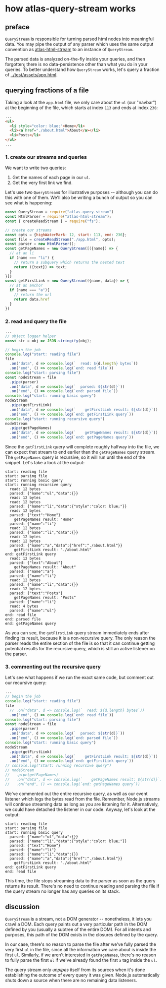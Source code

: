 # how atlas-query-stream works

## preface

`QueryStream` is responsible for turning parsed html nodes into meaningful data. You may pipe the output of any parser which uses the same output convention as [atlas-html-stream](https://github.com/atlassubbed/atlas-html-stream#readme) to an instance of `QueryStream`.

The parsed data is analyzed on-the-fly inside your queries, and then forgotten; there is no data-persistence other than what you do in your queries. To better understand how `QueryStream` works, let's query a fraction of [../test/assets/app.html](../test/assets/app.html).

## querying fractions of a file

Taking a look at the `app.html` file, we only care about the `ul` (our "navbar") at the beginning of the file, which starts at index `113` and ends at index `236`:

```html
...
<ul>
  <li style="color: blue;">Home</li>
  <li><a href="./about.html">About</a></li>
  <li>Posts</li>
</ul>
...
```

### 1. create our streams and queries

We want to write two queries:

  1. Get the names of each page in our `ul`.
  2. Get the very first link we find.

Let's use two `QueryStream`s for illustrative purposes -- although you can do this with one of them. We'll also be writing a bunch of output so you can see what is happening:

```javascript
const QueryStream = require("atlas-query-stream")
const HtmlParser = require("atlas-html-stream");
const { createReadStream } = require("fs");

// create our streams
const opts = {highWaterMark: 12, start: 113, end: 236};
const file = createReadStream("./app.html", opts);
const parser = new HtmlParser();
const getPageNames = new QueryStream([({name}) => {
  // at an li
  if (name === "li") {
    // return a subquery which returns the nested text
    return ({text}) => text;
  }
}])
const getFirstLink = new QueryStream(({name, data}) => {
  // at an anchor
  if (name === "a"){
    // return the url
    return data.href
  }
})
```

### 2. read and query the file

```javascript
...
// object logger helper
const str = obj => JSON.stringify(obj);

// begin the job
console.log("start: reading file")
file
  .on("data", d => console.log(`  read: ${d.length} bytes`))
  .on("end", () => console.log(`end: read file`))
console.log("start: parsing file")
const nodeStream = file
  .pipe(parser)
  .on("data", d => console.log(`  parsed: ${str(d)}`))
  .on("end", () => console.log(`end: parsed file`))
console.log("start: running basic query")
nodeStream
  .pipe(getFirstLink)
  .on("data", d => console.log(`    getFirstLink result: ${str(d)}`))
  .on("end", () => console.log(`end: getFirstLink query`))
console.log("start: running recursive query")
nodeStream
  .pipe(getPageNames)
  .on("data", d => console.log(`    getPageNames result: ${str(d)}`))
  .on("end", () => console.log(`end: getPageNames query`))
```

Since the `getFirstLink` query will complete roughly halfway into the file, we can expect that stream to end earlier than the `getPageNames` query stream. The `getPageNames` query is recursive, so it will run until the end of the snippet. Let's take a look at the output:

```
start: reading file
start: parsing file
start: running basic query
start: running recursive query
  read: 12 bytes
  parsed: {"name":"ul","data":{}}
  read: 12 bytes
  read: 12 bytes
  parsed: {"name":"li","data":{"style":"color: blue;"}}
  read: 12 bytes
  parsed: {"text":"Home"}
    getPageNames result: "Home"
  parsed: {"name":"li"}
  read: 12 bytes
  parsed: {"name":"li","data":{}}
  read: 12 bytes
  read: 12 bytes
  parsed: {"name":"a","data":{"href":"./about.html"}}
    getFirstLink result: "./about.html"
end: getFirstLink query
  read: 12 bytes
  parsed: {"text":"About"}
    getPageNames result: "About"
  parsed: {"name":"a"}
  parsed: {"name":"li"}
  read: 12 bytes
  parsed: {"name":"li","data":{}}
  read: 12 bytes
  parsed: {"text":"Posts"}
    getPageNames result: "Posts"
  parsed: {"name":"li"}
  read: 4 bytes
  parsed: {"name":"ul"}
end: read file
end: parsed file
end: getPageNames query
```

As you can see, the `getFirstLink` query stream immediately ends after finding its result, because it is a non-recursive query. The only reason the parser reads the entire section of the file is so that it can continue getting potential results for the recursive query, which is still an active listener on the parser.

### 3. commenting out the recursive query

Let's see what happens if we run the exact same code, but comment out our recursive query:

```javascript
...
// begin the job
console.log("start: reading file")
file
  // .on("data", d => console.log(`  read: ${d.length} bytes`))
  .on("end", () => console.log(`end: read file`))
console.log("start: parsing file")
const nodeStream = file
  .pipe(parser)
  .on("data", d => console.log(`  parsed: ${str(d)}`))
  .on("end", () => console.log(`end: parsed file`))
console.log("start: running basic query")
nodeStream
  .pipe(getFirstLink)
  .on("data", d => console.log(`    getFirstLink result: ${str(d)}`))
  .on("end", () => console.log(`end: getFirstLink query`))
// console.log("start: running recursive query")
// nodeStream
//   .pipe(getPageNames)
//   .on("data", d => console.log(`    getPageNames result: ${str(d)}`))
//   .on("end", () => console.log(`end: getPageNames query`))
```

We've commented out the entire recursive query, as well as our event listener which logs the bytes read from the file. Remember, Node.js streams will continue streaming data as long as you are listening for it. Alternatively, we could have detached the listener in our code. Anyway, let's look at the output:

```
start: reading file
start: parsing file
start: running basic query
  parsed: {"name":"ul","data":{}}
  parsed: {"name":"li","data":{"style":"color: blue;"}}
  parsed: {"text":"Home"}
  parsed: {"name":"li"}
  parsed: {"name":"li","data":{}}
  parsed: {"name":"a","data":{"href":"./about.html"}}
    getFirstLink result: "./about.html"
end: getFirstLink query
end: read file
```

This time, the file stops streaming data to the parser as soon as the query returns its result. There's no need to continue reading and parsing the file if the query stream no longer has any queries on its stack.

## discussion

`QueryStream` is a stream, not a DOM generator -- nonetheless, it lets you crawl a DOM. Each query paints out a very particular path in the DOM defined by you (usually a subtree of the entire DOM). For all intents and purposes, this path of the DOM exists in the closures defined by the query.

In our case, there's no reason to parse the file after we've fully parsed the very first `ul` in the file, since all the information we care about is inside the first `ul`. Similarly, if we aren't interested in `getPageNames`, there's no reason to fully parse the first `ul` if we've already found the first `a` tag inside the `ul`. 

The query stream only *unpipes* itself from its sources when it's done establishing the outcome of every query it was given. Node.js automatically shuts down a source when there are no remaining data listeners.
